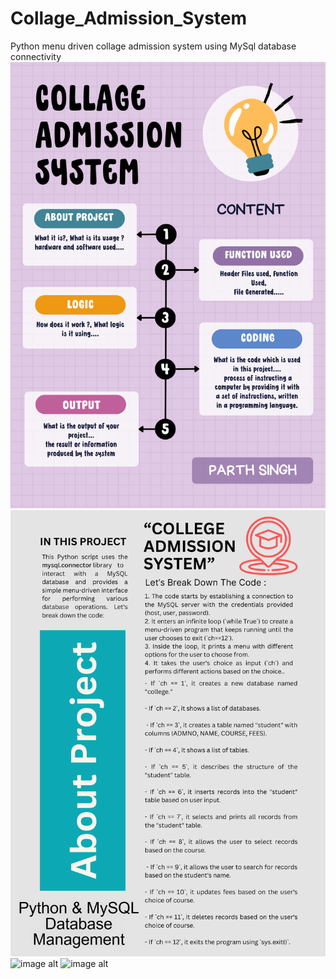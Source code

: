 # Collage_Admission_System
Python menu driven collage admission system using MySql database connectivity
![image alt](https://github.com/parthysingh/Collage_Admission_System/blob/main/CONTENT.png?raw=true)
![image alt](https://github.com/parthysingh/Collage_Admission_System/blob/main/About%20Project.png?raw=true)
![image alt]()
![image alt]()

